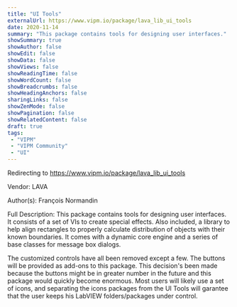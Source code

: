 ```yaml
---
title: "UI Tools"
externalUrl: https://www.vipm.io/package/lava_lib_ui_tools
date: 2020-11-14
summary: "This package contains tools for designing user interfaces."
showSummary: true
showAuthor: false
showEdit: false
showData: false
showViews: false
showReadingTime: false
showWordCount: false
showBreadcrumbs: false
showHeadingAnchors: false
sharingLinks: false
showZenMode: false
showPagination: false
showRelatedContent: false
draft: true
tags:
 - "VIPM"
 - "VIPM Community"
 - "UI"
---
```


Redirecting to https://www.vipm.io/package/lava_lib_ui_tools

Vendor: LAVA

Author(s): François Normandin
 
Full Description:
This package contains tools for designing user interfaces.
It consists of a set of VIs to create special effects. Also included, a library to help align rectangles to properly calculate distribution of objects with their known boundaries. It comes with a dynamic core engine and a series of base classes for message box dialogs.

The customized controls have all been removed except a few. The buttons will be provided as add-ons to this package. This decision's been made because the buttons might be in greater number in the future and this package would quickly become enormous. Most users will likely use a set of icons, and separating the icons packages from the UI Tools will garantee that the user keeps his LabVIEW folders/packages under control.